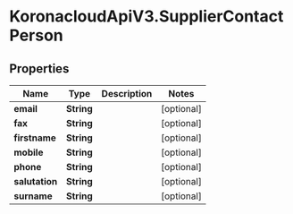# KoronacloudApiV3.SupplierContactPerson

## Properties
Name | Type | Description | Notes
------------ | ------------- | ------------- | -------------
**email** | **String** |  | [optional] 
**fax** | **String** |  | [optional] 
**firstname** | **String** |  | [optional] 
**mobile** | **String** |  | [optional] 
**phone** | **String** |  | [optional] 
**salutation** | **String** |  | [optional] 
**surname** | **String** |  | [optional] 


